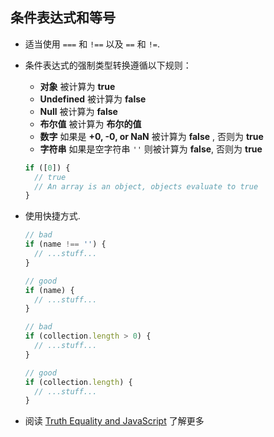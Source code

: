 ## 条件表达式和等号

  - 适当使用 `===` 和 `!==` 以及 `==` 和 `!=`.
  - 条件表达式的强制类型转换遵循以下规则：

    - **对象** 被计算为 **true**
    - **Undefined** 被计算为 **false**
    - **Null** 被计算为 **false**
    - **布尔值** 被计算为 **布尔的值**
    - **数字** 如果是 **+0, -0, or NaN** 被计算为 **false** , 否则为 **true**
    - **字符串** 如果是空字符串 `''` 则被计算为 **false**, 否则为 **true**

    ```javascript
    if ([0]) {
      // true
      // An array is an object, objects evaluate to true
    }
    ```

  - 使用快捷方式.

    ```javascript
    // bad
    if (name !== '') {
      // ...stuff...
    }

    // good
    if (name) {
      // ...stuff...
    }

    // bad
    if (collection.length > 0) {
      // ...stuff...
    }

    // good
    if (collection.length) {
      // ...stuff...
    }
    ```

  - 阅读 [Truth Equality and JavaScript](http://javascriptweblog.wordpress.com/2011/02/07/truth-equality-and-javascript/#more-2108) 了解更多
